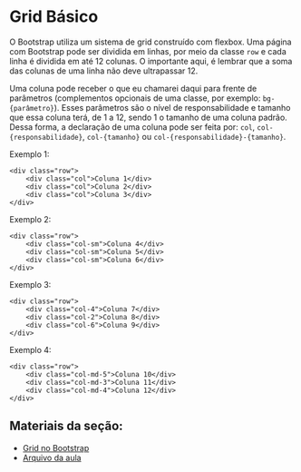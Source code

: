 # Grid Básico

O Bootstrap utiliza um sistema de grid construído com flexbox. Uma página com Bootstrap pode ser dividida em linhas, por meio da classe `row` e cada linha é dividida em até 12 colunas. O importante aqui, é lembrar que a soma das colunas de uma linha não deve ultrapassar 12.

Uma coluna pode receber o que eu chamarei daqui para frente de parâmetros (complementos opcionais de uma classe, por exemplo: `bg-{parâmetro}`). Esses parâmetros são o nível de responsabilidade e tamanho que essa coluna terá, de 1 a 12, sendo 1 o tamanho de uma coluna padrão. Dessa forma, a declaração de uma coluna pode ser feita por: `col`, `col-{responsabilidade}`, `col-{tamanho}` ou `col-{responsabilidade}-{tamanho}`.

Exemplo 1:

```
<div class="row">
    <div class="col">Coluna 1</div>
    <div class="col">Coluna 2</div>
    <div class="col">Coluna 3</div>
</div>
```

Exemplo 2:

```
<div class="row">
    <div class="col-sm">Coluna 4</div>
    <div class="col-sm">Coluna 5</div>
    <div class="col-sm">Coluna 6</div>
</div>
```

Exemplo 3:

```
<div class="row">
    <div class="col-4">Coluna 7</div>
    <div class="col-2">Coluna 8</div>
    <div class="col-6">Coluna 9</div>
</div>
```

Exemplo 4:

```
<div class="row">
    <div class="col-md-5">Coluna 10</div>
    <div class="col-md-3">Coluna 11</div>
    <div class="col-md-4">Coluna 12</div>
</div>
```

## Materiais da seção:

- <a href="https://www.w3schools.com/bootstrap5/bootstrap_grid_basic.php">Grid no Bootstrap</a>
- <a href="./grid.html">Arquivo da aula</a>